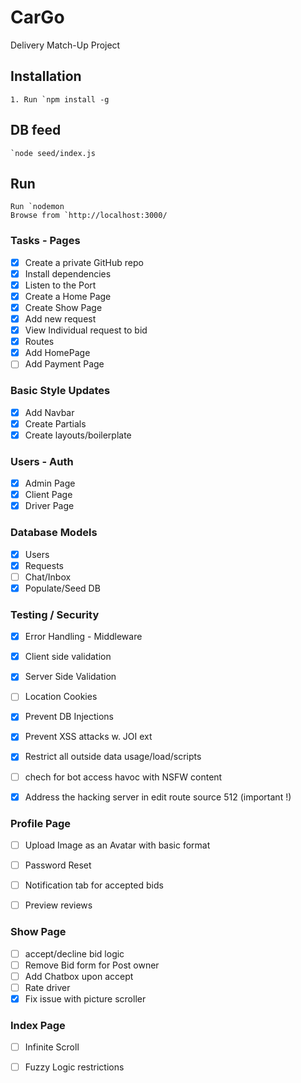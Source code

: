 # CarGo
Delivery Match-Up Project

## Installation


	1. Run `npm install -g

## DB feed
	`node seed/index.js

## Run

	Run `nodemon
	Browse from `http://localhost:3000/


### Tasks - Pages

- [x] Create a private GitHub repo
- [x] Install dependencies
- [x] Listen to the Port
- [x] Create a Home Page
- [x] Create Show Page
- [x] Add new request
- [x] View Individual request to bid
- [x] Routes
- [x] Add HomePage
- [ ] Add Payment Page

### Basic Style Updates
- [x] Add Navbar
- [x] Create Partials
- [x] Create layouts/boilerplate

### Users - Auth
- [x] Admin Page
- [x] Client Page
- [x] Driver Page

### Database Models
- [x] Users
- [x] Requests
- [ ] Chat/Inbox
- [x] Populate/Seed DB

### Testing / Security
- [x] Error Handling - Middleware
- [x] Client side validation 
- [x] Server Side Validation
- [ ] Location Cookies
- [x] Prevent DB Injections
- [x] Prevent XSS attacks w. JOI ext
- [x] Restrict all outside data usage/load/scripts
- [ ] chech for bot access havoc with NSFW content
- [x] Address the hacking server in edit route source 512 (important !)


### Profile Page
- [ ] Upload Image as an Avatar with basic format
- [ ] Password Reset
- [ ] Notification tab for accepted bids
- [ ] Preview reviews


### Show Page
- [ ] accept/decline bid logic
- [ ] Remove Bid form for Post owner
- [ ] Add Chatbox upon accept
- [ ] Rate driver
- [x] Fix issue with picture scroller

### Index Page
- [ ] Infinite Scroll
- [ ] Fuzzy Logic restrictions





